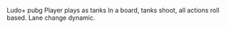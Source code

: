 ---
---
Ludo+ pubg
Player plays as tanks
In a board, tanks shoot, all actions roll based.
Lane change dynamic.
